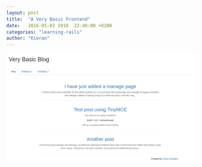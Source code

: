 ```yaml
---
layout: post
title:  "A Very Basic Frontend"
date:   2016-05-02 2016  22:40:00 +0100
categories: "learning-rails"
author: "Kieran"
---
```

![A very basic Bootstrap frontend in my very basic Rails blog](/assets/blog_basic_frontend.png)
